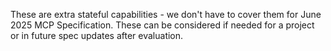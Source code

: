 These are extra stateful capabilities - we don't have to cover them for June 2025 MCP Specification. These can be considered if needed for a project or in future spec updates after evaluation.